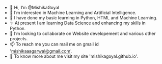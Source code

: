 - 👋 Hi, I’m @MishikaGoyal
- 👀 I’m interested in Machine Learning and Artificial Intelligence.
- 🌱 I have done my basic learning in Python, HTML and Machine Learning.
- ✨ At present I am learning Data Science and enhancing my skills in Python.
- 💞️ I’m looking to collaborate on Website developement and various other projects.
- 📫 To reach me you can mail me on gmail id 'mishikaaagarwal@gmail.com'.
- 🤨 To know more about me visit my site 'mishikagoyal.github.io'.

<!---
MishikaGoyal/MishikaGoyal is a ✨ special ✨ repository because its `README.md` (this file) appears on your GitHub profile.
You can click the Preview link to take a look at your changes.
--->
